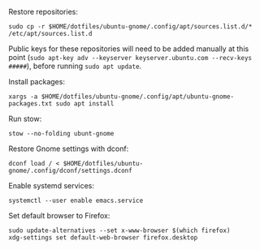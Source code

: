 Restore repositories:

```
sudo cp -r $HOME/dotfiles/ubuntu-gnome/.config/apt/sources.list.d/* /etc/apt/sources.list.d
```

Public keys for these repositories will need to be added manually
at this point (`sudo apt-key adv --keyserver keyserver.ubuntu.com
--recv-keys #####`), before running `sudo apt update`.

Install packages:

```
xargs -a $HOME/dotfiles/ubuntu-gnome/.config/apt/ubuntu-gnome-packages.txt sudo apt install
```

Run stow:

```
stow --no-folding ubunt-gnome
```

Restore Gnome settings with dconf:

```
dconf load / < $HOME/dotfiles/ubuntu-gnome/.config/dconf/settings.dconf
```

Enable systemd services:

```
systemctl --user enable emacs.service
```

Set default browser to Firefox:

```
sudo update-alternatives --set x-www-browser $(which firefox)
xdg-settings set default-web-browser firefox.desktop
```

